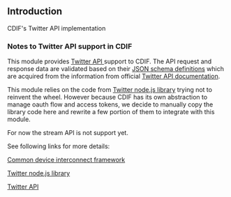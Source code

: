 Introduction
------------
CDIF's Twitter API implementation

### Notes to Twitter API support in CDIF
This module provides [Twitter API ](https://dev.twitter.com/rest/public) support to CDIF. The API request and response data are validated based on their [JSON schema definitions](https://github.com/out4b/cdif-twitter/blob/master/schema.json) which are acquired from the information from official [Twitter API documentation](https://dev.twitter.com/rest/public).

This module relies on the code from [Twitter node.js library](https://github.com/Isolus/twitter-ng) trying not to reinvent the wheel. However because CDIF has its own abstraction to manage oauth flow and access tokens, we decide to manually copy the library code here and rewrite a few portion of them to integrate with this module.

For now the stream API is not support yet.

See following links for more details:

[Common device interconnect framework](https://github.com/out4b/cdif)

[Twitter node.js library](https://github.com/Isolus/twitter-ng)

[Twitter API](https://dev.twitter.com/rest/public)